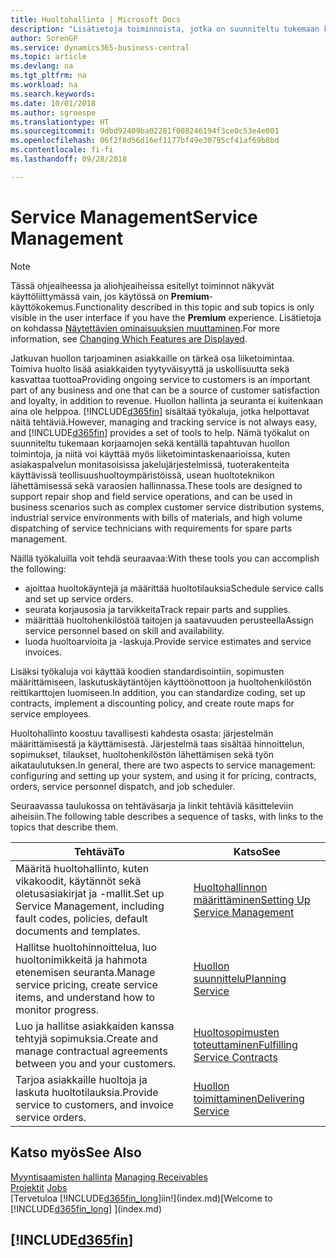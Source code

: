 ```yaml
---
title: Huoltohallinta | Microsoft Docs
description: "Lisätietoja toiminnoista, jotka on suunniteltu tukemaan korjaamossa ja kentällä tapahtuvia huoltotoimintoja."
author: SorenGP
ms.service: dynamics365-business-central
ms.topic: article
ms.devlang: na
ms.tgt_pltfrm: na
ms.workload: na
ms.search.keywords: 
ms.date: 10/01/2018
ms.author: sgroespe
ms.translationtype: HT
ms.sourcegitcommit: 9dbd92409ba02281f008246194f3ce0c53e4e001
ms.openlocfilehash: 06f2f8d56d16ef1177bf49e30795cf41af69b8bd
ms.contentlocale: fi-fi
ms.lasthandoff: 09/28/2018

---
```

# <a name="service-management"></a><span data-ttu-id="d3f72-103">Service Management</span><span class="sxs-lookup"><span data-stu-id="d3f72-103">Service Management</span></span>
> [!NOTE]
> <span data-ttu-id="d3f72-104">Tässä ohjeaiheessa ja aliohjeaiheissa esitellyt toiminnot näkyvät käyttöliittymässä vain, jos käytössä on **Premium**-käyttökokemus.</span><span class="sxs-lookup"><span data-stu-id="d3f72-104">Functionality described in this topic and sub topics is only visible in the user interface if you have the **Premium** experience.</span></span> <span data-ttu-id="d3f72-105">Lisätietoja on kohdassa [Näytettävien ominaisuuksien muuttaminen](ui-experiences.md).</span><span class="sxs-lookup"><span data-stu-id="d3f72-105">For more information, see [Changing Which Features are Displayed](ui-experiences.md).</span></span>

<span data-ttu-id="d3f72-106">Jatkuvan huollon tarjoaminen asiakkaille on tärkeä osa liiketoimintaa. Toimiva huolto lisää asiakkaiden tyytyväisyyttä ja uskollisuutta sekä kasvattaa tuottoa</span><span class="sxs-lookup"><span data-stu-id="d3f72-106">Providing ongoing service to customers is an important part of any business and one that can be a source of customer satisfaction and loyalty, in addition to revenue.</span></span> <span data-ttu-id="d3f72-107">Huollon hallinta ja seuranta ei kuitenkaan aina ole helppoa. [!INCLUDE[d365fin](includes/d365fin_md.md)] sisältää työkaluja, jotka helpottavat näitä tehtäviä.</span><span class="sxs-lookup"><span data-stu-id="d3f72-107">However, managing and tracking service is not always easy, and [!INCLUDE[d365fin](includes/d365fin_md.md)] provides a set of tools to help.</span></span> <span data-ttu-id="d3f72-108">Nämä työkalut on suunniteltu tukemaan korjaamojen sekä kentällä tapahtuvan huollon toimintoja, ja niitä voi käyttää myös liiketoimintaskenaarioissa, kuten asiakaspalvelun monitasoisissa jakelujärjestelmissä, tuoterakenteita käyttävissä teollisuushuoltoympäristöissä, usean huoltoteknikon lähettämisessä sekä varaosien hallinnassa.</span><span class="sxs-lookup"><span data-stu-id="d3f72-108">These tools are designed to support repair shop and field service operations, and can be used in business scenarios such as complex customer service distribution systems, industrial service environments with bills of materials, and high volume dispatching of service technicians with requirements for spare parts management.</span></span>  

 <span data-ttu-id="d3f72-109">Näillä työkaluilla voit tehdä seuraavaa:</span><span class="sxs-lookup"><span data-stu-id="d3f72-109">With these tools you can accomplish the following:</span></span>  

* <span data-ttu-id="d3f72-110">ajoittaa huoltokäyntejä ja määrittää huoltotilauksia</span><span class="sxs-lookup"><span data-stu-id="d3f72-110">Schedule service calls and set up service orders.</span></span>  
* <span data-ttu-id="d3f72-111">seurata korjausosia ja tarvikkeita</span><span class="sxs-lookup"><span data-stu-id="d3f72-111">Track repair parts and supplies.</span></span>  
* <span data-ttu-id="d3f72-112">määrittää huoltohenkilöstöä taitojen ja saatavuuden perusteella</span><span class="sxs-lookup"><span data-stu-id="d3f72-112">Assign service personnel based on skill and availability.</span></span>  
* <span data-ttu-id="d3f72-113">luoda huoltoarvioita ja -laskuja.</span><span class="sxs-lookup"><span data-stu-id="d3f72-113">Provide service estimates and service invoices.</span></span>  

<span data-ttu-id="d3f72-114">Lisäksi työkaluja voi käyttää koodien standardisointiin, sopimusten määrittämiseen, laskutuskäytäntöjen käyttöönottoon ja huoltohenkilöstön reittikarttojen luomiseen.</span><span class="sxs-lookup"><span data-stu-id="d3f72-114">In addition, you can standardize coding, set up contracts, implement a discounting policy, and create route maps for service employees.</span></span>  

<span data-ttu-id="d3f72-115">Huoltohallinto koostuu tavallisesti kahdesta osasta: järjestelmän määrittämisestä ja käyttämisestä. Järjestelmä taas sisältää hinnoittelun, sopimukset, tilaukset, huoltohenkilöstön lähettämisen sekä työn aikataulutuksen.</span><span class="sxs-lookup"><span data-stu-id="d3f72-115">In general, there are two aspects to service management: configuring and setting up your system, and using it for pricing, contracts, orders, service personnel dispatch, and job scheduler.</span></span>  

<span data-ttu-id="d3f72-116">Seuraavassa taulukossa on tehtäväsarja ja linkit tehtäviä käsitteleviin aiheisiin.</span><span class="sxs-lookup"><span data-stu-id="d3f72-116">The following table describes a sequence of tasks, with links to the topics that describe them.</span></span>   

|<span data-ttu-id="d3f72-117">**Tehtävä**</span><span class="sxs-lookup"><span data-stu-id="d3f72-117">**To**</span></span>|<span data-ttu-id="d3f72-118">**Katso**</span><span class="sxs-lookup"><span data-stu-id="d3f72-118">**See**</span></span>|  
|------------|-------------|  
|<span data-ttu-id="d3f72-119">Määritä huoltohallinto, kuten vikakoodit, käytännöt sekä oletusasiakirjat ja -mallit.</span><span class="sxs-lookup"><span data-stu-id="d3f72-119">Set up Service Management, including fault codes, policies, default documents and templates.</span></span>|[<span data-ttu-id="d3f72-120">Huoltohallinnon määrittäminen</span><span class="sxs-lookup"><span data-stu-id="d3f72-120">Setting Up Service Management</span></span>](service-setup-service.md)|  
|<span data-ttu-id="d3f72-121">Hallitse huoltohinnoittelua, luo huoltonimikkeitä ja hahmota etenemisen seuranta.</span><span class="sxs-lookup"><span data-stu-id="d3f72-121">Manage service pricing, create service items, and understand how to monitor progress.</span></span>|[<span data-ttu-id="d3f72-122">Huollon suunnittelu</span><span class="sxs-lookup"><span data-stu-id="d3f72-122">Planning Service</span></span>](service-plan-service.md)|  
|<span data-ttu-id="d3f72-123">Luo ja hallitse asiakkaiden kanssa tehtyjä sopimuksia.</span><span class="sxs-lookup"><span data-stu-id="d3f72-123">Create and manage contractual agreements between you and your customers.</span></span>|[<span data-ttu-id="d3f72-124">Huoltosopimusten toteuttaminen</span><span class="sxs-lookup"><span data-stu-id="d3f72-124">Fulfilling Service Contracts</span></span>](service-fulfill-service-contracts.md)|  
|<span data-ttu-id="d3f72-125">Tarjoa asiakkaille huoltoja ja laskuta huoltotilauksia.</span><span class="sxs-lookup"><span data-stu-id="d3f72-125">Provide service to customers, and invoice service orders.</span></span>|[<span data-ttu-id="d3f72-126">Huollon toimittaminen</span><span class="sxs-lookup"><span data-stu-id="d3f72-126">Delivering Service</span></span>](service-deliver-service.md)|  

## <a name="see-also"></a><span data-ttu-id="d3f72-127">Katso myös</span><span class="sxs-lookup"><span data-stu-id="d3f72-127">See Also</span></span>  
<span data-ttu-id="d3f72-128">[Myyntisaamisten hallinta](receivables-manage-receivables.md) </span><span class="sxs-lookup"><span data-stu-id="d3f72-128">[Managing Receivables](receivables-manage-receivables.md) </span></span>  
<span data-ttu-id="d3f72-129">[Projektit](projects-how-create-jobs.md) </span><span class="sxs-lookup"><span data-stu-id="d3f72-129">[Jobs](projects-how-create-jobs.md) </span></span>  
<span data-ttu-id="d3f72-130">[Tervetuloa [!INCLUDE[d365fin_long](includes/d365fin_long_md.md)]iin!](index.md)</span><span class="sxs-lookup"><span data-stu-id="d3f72-130">[Welcome to [!INCLUDE[d365fin_long](includes/d365fin_long_md.md)] ](index.md)</span></span>

## [!INCLUDE[d365fin](includes/free_trial_md.md)]  

